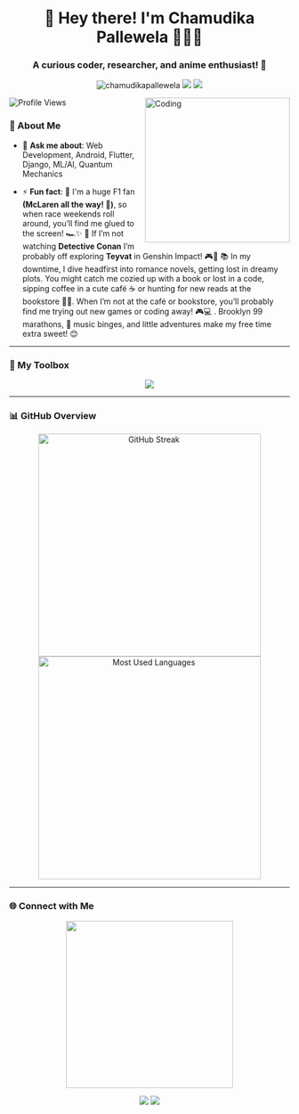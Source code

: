 <h1 align="center">🌸 Hey there! I'm Chamudika Pallewela 👩‍💻✨</h1>
<h3 align="center">A curious coder, researcher, and anime enthusiast! 🌱</h3>

<p align="center"> 
  <img src="https://komarev.com/ghpvc/?username=chamudikapallewela&label=Visitors&color=87CEFA&style=flat-square" alt="chamudikapallewela" />
  <img src="https://img.shields.io/badge/Love-Coding-87CEFA?style=flat-square" />
  <img src="https://img.shields.io/badge/F1-%F0%9F%8F%8B-orange?style=flat-square" />
</p>



<img align="right" alt="Coding" width="260" src="https://media.giphy.com/media/nFLW7PNGgN3lI68rdv/giphy.gif?cid=790b7611eb8akokrvvyigcsr6nktvui5k2diim00x65yvsky&ep=v1_gifs_search&rid=giphy.gif" />

<p align="left"> 
  <img src="https://komarev.com/ghpvc/?username=chamudikapallewela&label=Profile%20views&color=87CEFA&style=flat" alt="Profile Views" />
</p>

### 💖 About Me
- 💬 **Ask me about**: Web Development, Android, Flutter, Django, ML/AI, Quantum Mechanics
  
- ⚡ **Fun fact**:
🌟 I'm a huge F1 fan <strong>(McLaren all the way! 🧡)</strong>, so when race weekends roll around, you’ll find me glued to the screen! 🏎️✨  🎏 If I’m not watching <strong>Detective Conan</strong> I’m probably off exploring <strong>Teyvat</strong> in Genshin Impact! 🎮💫 📚 In my downtime, I dive headfirst into romance novels, getting lost in dreamy plots. You might catch me cozied up with a book or lost in a code, sipping coffee in a cute café ☕ or hunting for new reads at the bookstore 📖💕.  When I’m not at the café or bookstore, you’ll probably find me trying out new games or coding away! 🎮💻 . Brooklyn 99 marathons, 🎵 music binges, and little adventures make my free time extra sweet! 😊  









---

### 🌸 My Toolbox  
<p align="center">  
  <img src="https://skillicons.dev/icons?i=html,css,js,react,flutter,python,django,java,mongodb,mysql,php,tailwind,aws,git,dotnet,figma,angular,bootstrap,chartjs,csharp,linux,laravel,postgresql,tensorflow,express,firebase,flask,vscode,kotlin,arduino&theme=light" />  
</p>  



---
### 📊 GitHub Overview  

<p align="center">
  <img src="https://github-readme-streak-stats.herokuapp.com/?user=chamudikapallewela&theme=sakura" alt="GitHub Streak" width="400" />
  <img src="https://github-readme-stats.vercel.app/api/top-langs/?username=chamudikapallewela&layout=compact&theme=sakura" alt="Most Used Languages" width="400" />
</p>




---

### 🌐 Connect with Me  
<p align="center">
  <img src="https://media.giphy.com/media/k0ijJhqrUP4T2EvmJ1/giphy.gif?cid=790b76116jlj70au121zehvkby3t57j6flj7aahytnq3hpvp&ep=v1_gifs_search&rid=giphy.gif" width="300">
</p>
<p align="center">  
  <a href="https://www.linkedin.com/in/chamudika-pallewela-922258247/"><img src="https://img.shields.io/badge/-LinkedIn-0e76a8?style=flat-square&logo=Linkedin&logoColor=white" /></a>  
  <a href="mailto:lckpallewela@gmail.com"><img src="https://img.shields.io/badge/-Gmail-c14438?style=flat-square&logo=Gmail&logoColor=white" /></a>  
</p>  

